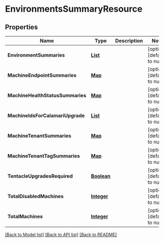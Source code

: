 # EnvironmentsSummaryResource
## Properties

Name | Type | Description | Notes
------------ | ------------- | ------------- | -------------
**EnvironmentSummaries** | [**List**](EnvironmentSummaryResource.md) |  | [optional] [default to null]
**MachineEndpointSummaries** | [**Map**](integer.md) |  | [optional] [default to null]
**MachineHealthStatusSummaries** | [**Map**](integer.md) |  | [optional] [default to null]
**MachineIdsForCalamariUpgrade** | [**List**](string.md) |  | [optional] [default to null]
**MachineTenantSummaries** | [**Map**](integer.md) |  | [optional] [default to null]
**MachineTenantTagSummaries** | [**Map**](integer.md) |  | [optional] [default to null]
**TentacleUpgradesRequired** | [**Boolean**](boolean.md) |  | [optional] [default to null]
**TotalDisabledMachines** | [**Integer**](integer.md) |  | [optional] [default to null]
**TotalMachines** | [**Integer**](integer.md) |  | [optional] [default to null]

[[Back to Model list]](../README.md#documentation-for-models) [[Back to API list]](../README.md#documentation-for-api-endpoints) [[Back to README]](../README.md)

